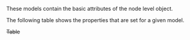 These models contain the basic attributes of the node level object.

The following table shows the properties that are set for a given model.  

~~Table~~ 

